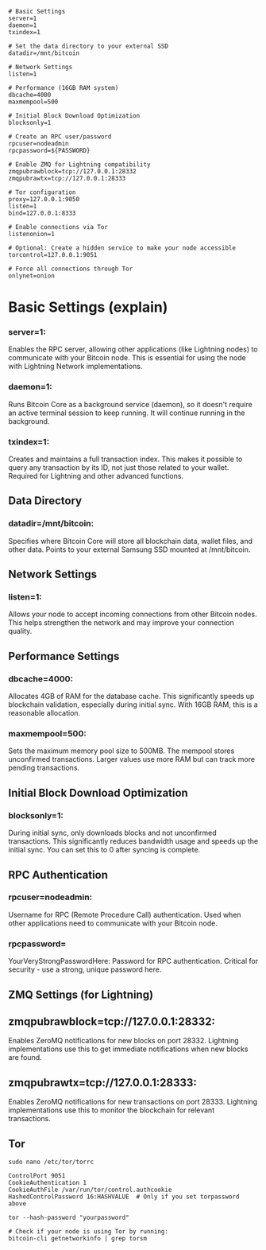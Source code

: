 ```shell
# Basic Settings
server=1
daemon=1
txindex=1

# Set the data directory to your external SSD
datadir=/mnt/bitcoin

# Network Settings
listen=1

# Performance (16GB RAM system)
dbcache=4000
maxmempool=500

# Initial Block Download Optimization
blocksonly=1

# Create an RPC user/password
rpcuser=nodeadmin
rpcpassword=${PASSWORD}

# Enable ZMQ for Lightning compatibility
zmqpubrawblock=tcp://127.0.0.1:28332
zmqpubrawtx=tcp://127.0.0.1:28333

# Tor configuration
proxy=127.0.0.1:9050
listen=1
bind=127.0.0.1:8333

# Enable connections via Tor
listenonion=1

# Optional: Create a hidden service to make your node accessible
torcontrol=127.0.0.1:9051

# Force all connections through Tor
onlynet=onion
```

# Basic Settings (explain)

### server=1: 
Enables the RPC server, allowing other applications (like Lightning nodes) to communicate with your Bitcoin node. This is essential for using the node with Lightning Network implementations.
### daemon=1:
Runs Bitcoin Core as a background service (daemon), so it doesn't require an active terminal session to keep running. It will continue running in the background.
### txindex=1: 
Creates and maintains a full transaction index. This makes it possible to query any transaction by its ID, not just those related to your wallet. Required for Lightning and other advanced functions.

## Data Directory

### datadir=/mnt/bitcoin: 
Specifies where Bitcoin Core will store all blockchain data, wallet files, and other data. Points to your external Samsung SSD mounted at /mnt/bitcoin.

## Network Settings

### listen=1: 
Allows your node to accept incoming connections from other Bitcoin nodes. This helps strengthen the network and may improve your connection quality.

## Performance Settings

### dbcache=4000: 
Allocates 4GB of RAM for the database cache. This significantly speeds up blockchain validation, especially during initial sync. With 16GB RAM, this is a reasonable allocation.
### maxmempool=500: 
Sets the maximum memory pool size to 500MB. The mempool stores unconfirmed transactions. Larger values use more RAM but can track more pending transactions.

## Initial Block Download Optimization

### blocksonly=1: 
During initial sync, only downloads blocks and not unconfirmed transactions. This significantly reduces bandwidth usage and speeds up the initial sync. You can set this to 0 after syncing is complete.

## RPC Authentication

### rpcuser=nodeadmin: 
Username for RPC (Remote Procedure Call) authentication. Used when other applications need to communicate with your Bitcoin node.
### rpcpassword=
YourVeryStrongPasswordHere: Password for RPC authentication. Critical for security - use a strong, unique password here.

## ZMQ Settings (for Lightning)

## zmqpubrawblock=tcp://127.0.0.1:28332:
 Enables ZeroMQ notifications for new blocks on port 28332. Lightning implementations use this to get immediate notifications when new blocks are found.
## zmqpubrawtx=tcp://127.0.0.1:28333: 
Enables ZeroMQ notifications for new transactions on port 28333. Lightning implementations use this to monitor the blockchain for relevant transactions.

## Tor

```shell
sudo nano /etc/tor/torrc

ControlPort 9051
CookieAuthentication 1
CookieAuthFile /var/run/tor/control.authcookie
HashedControlPassword 16:HASHVALUE  # Only if you set torpassword above

tor --hash-password "yourpassword"

# Check if your node is using Tor by running:
bitcoin-cli getnetworkinfo | grep torsm
```